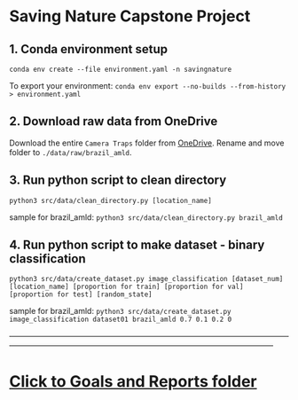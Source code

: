 # Saving Nature Capstone Project

## 1. Conda environment setup

`conda env create --file environment.yaml -n savingnature`

To export your environment: `conda env export --no-builds --from-history > environment.yaml`

## 2. Download raw data from OneDrive

Download the entire `Camera Traps` folder from [OneDrive](https://onedrive.live.com/?authkey=%21AsXX7LZF08enJgU&id=3E2E9FF710ECC0B5%21173040&cid=3E2E9FF710ECC0B5). 
Rename and move folder to `./data/raw/brazil_amld`.

## 3. Run python script to clean directory

`python3 src/data/clean_directory.py [location_name]`

sample for brazil_amld:
`python3 src/data/clean_directory.py brazil_amld`

## 4. Run python script to make dataset - binary classification

`python3 src/data/create_dataset.py image_classification [dataset_num] [location_name] [proportion for train] [proportion for val] [proportion for test] [random_state]`

sample for brazil_amld:
`python3 src/data/create_dataset.py image_classification dataset01 brazil_amld 0.7 0.1 0.2 0`



——————————————————————————————————————————————————————————————————————
# [Click to Goals and Reports folder](https://gitlab.oit.duke.edu/duke-mids/workingprojectrepositories/2020-2021/camera-trap-imaging/-/tree/master/GoalsAndReports)

